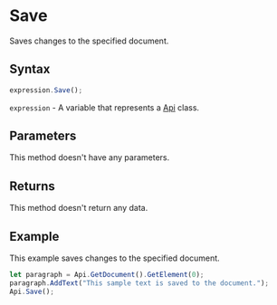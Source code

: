 # Save

Saves changes to the specified document.

## Syntax

```javascript
expression.Save();
```

`expression` - A variable that represents a [Api](../Api.md) class.

## Parameters

This method doesn't have any parameters.

## Returns

This method doesn't return any data.

## Example

This example saves changes to the specified document.

```javascript editor-docx
let paragraph = Api.GetDocument().GetElement(0);
paragraph.AddText("This sample text is saved to the document.");
Api.Save();
```
